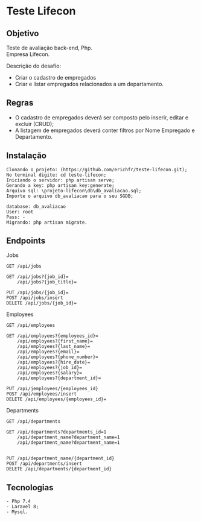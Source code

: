 # Teste Lifecon

## Objetivo

Teste de avaliação back-end, Php.<br>
Empresa Lifecon.

Descrição do desafio:
- Criar o cadastro de empregados
- Criar e listar empregados relacionados a um departamento. 

## Regras

- O cadastro de empregados deverá ser composto pelo inserir, editar e excluir (CRUD); 
- A listagem de empregados deverá conter filtros por Nome Empregado e Departamento.

## Instalação

```
Clonando o projeto: (https://github.com/erichfr/teste-lifecon.git);
No terminal digite: cd teste-lifecon;
Iniciando o servidor: php artisan serve;
Gerando a key: php artisan key:generate;
Arquivo sql: \projeto-lifecon\db\db_avaliacao.sql;
Importe o arquivo db_avaliacao para o seu SGDB;

database: db_avaliacao
User: root
Pass: -
Migrando: php artisan migrate.
```

## Endpoints

Jobs
```
GET /api/jobs

GET /api/jobs?{job_id}=
    /api/jobs?{job_title}=
             
PUT /api/jobs/{job_id}=
POST /api/jobs/insert
DELETE /api/jobs/{job_id}=
```

Employees
```
GET /api/employees

GET /api/employees?{employees_id}=
    /api/employees?{first_name}=
    /api/employees?{last_name}=
    /api/employees?{email}=
    /api/employees?{phone_number}=
    /api/employees?{hire_date}=
    /api/employees?{job_id}=
    /api/employees?{salary}=
    /api/employees?{department_id}=
             
PUT /api/jemployees/{employees_id}
POST /api/employees/insert
DELETE /api/employees/{employees_id}=
```

Departments
```
GET /api/departments

GET /api/departments?departments_id=1
    /api/department_name?department_name=1
    /api/department_name?department_name=1
             
             
PUT /api/department_name/{department_id}
POST /api/departments/insert
DELETE /api/departments/{department_id}
```


## Tecnologias
```
- Php 7.4
- Laravel 8;
- Mysql.

```


